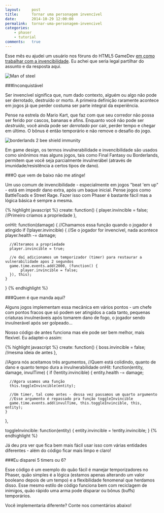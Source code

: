 ```yaml
---
layout:     post
title:      Tornar uma personagem invencível
date:       2014-10-29 12:00:00
permalink:  tornar-uma-personagem-invencivel
categories: 
    - phaser
    - tutorial
comments:   true
---
```


Esse mês eu ajudei um usuário nos fóruns do HTML5 GameDev <a href="http://www.html5gamedevs.com/topic/9970-invincible-for-a-while-when-you-hit/#entry58847" target="_blank">em como trabalhar com a invencibilidade</a>. Eu achei que seria legal partilhar do assunto e da resposta aqui.

![Man of steel]({{site.baseurl}}/assets/phaser/superman.jpg)

###Inconquistável

Ser invencível significa que, num dado contexto, alguém ou algo não pode ser derrotado, destruído or morto. A primeira definição raramente acontece em jogos já que perder costuma ser parte integral da experiência.

Pense na estrela do Mario Kart, que faz com que seu corredor não possa ser ferido por cascos, bananas e afins. Enquanto você não pode ser *destruído*, você ainda pode ser *derrotado* por cair, perder tempo e chegar em último. O bônus é então temporário e não remove o desafio do jogo.

![borderlands 2 bee shield immunity]({{site.baseurl}}/assets/phaser/borderlands.jpg)

Em game design, os termos invulnerabilidade e invencibilidade são usados como sinônimos mas alguns jogos, tais como Final Fantasy ou Borderlands, permitem que você seja parcialmente invulnerábel (através de imunidade/resistência a certos tipos de dano).

###O que vem de baixo não me atinge!

Um uso comum de invencibilidade - especialmente em jogos "beat 'em up" - está em impedir dano extra, após um baque inicial. Pense jogos como BattleToads e Street Rage. Fazer isso com Phaser é bastante fácil mas a lógica básica é sempre a mesma.


{% highlight javascript %}
create: function() {
    player.invincible = false; //Primeiro criamos a propriedade
},

onHit: function(damage) { //Chamamos essa função quando o jogador é atingido
    if (!player.invincible) { //Se o jogador for invencível, nada acontece
      player.health -= damage;

      //Alteramos a propriedade
      player.invincible = true;
      
      //e daí adicionamos um temporizador (timer) para restaurar a vulnerabilidade apos 2 segundos
      game.time.events.add(2000, (function() {
           player.invincible = false;
      }), this); 
    }
}
{% endhighlight %}

###Quem é que manda aqui?

Alguns jogos implementam essa mecânica em vários pontos - um chefe com pontos fracos que só podem ser atingidos a cada tanto, pequenas criaturas invulneráveis após tomarem dano de fogo, o jogador sendo invulnerável após ser golpeado...

Nosso código de antes funciona mas ele pode ser bem melhor, mais flexível. Eu adaptei-o assim:

{% highlight javascript %}
create: function() {
    boss.invincible = false; //mesma ideia de antes
},

//Agora nós aceitamos três argumentos,
//Quem está colidindo, quanto de dano e quanto tempo dura a invulnerabilidade
onHit: function(entity, damage, invulTime) {
    if (!entity.invincible) {
      entity.health -= damage;

      //Agora usamos uma função
      this.toggleInvincible(entity); 
      
      //Um timer, tal como antes - dessa vez passamos um quarto argumento
      //Esse argumento é repassado pra função toggleInvincible
      game.time.events.add(invulTime, this.toggleInvincible, this, entity); 
    }
},

toggleInvincible: function(entity) {
    entity.invincible = !entity.invincible;
}
{% endhighlight %}

Já deu pra ver que fica bem mais fácil usar isso com várias entidades diferentes - além do código ficar mais limpo e claro!

###Eu disparei 5 timers ou 6?

Esse código é um exemplo do quão fácil é manejar temporizadores no Phaser, quão simples é a lógica (estamos apenas alterando um valor booleano depois de um tempo) e a flexibilidade fenomenal que herdamos disso. Esse mesmo estilo de código funciona bem com reciclagem de inimigos, quão rápido uma arma pode disparar ou bônus (buffs) temporários.

Você implementaria diferente? Conte nos comentários abaixo!